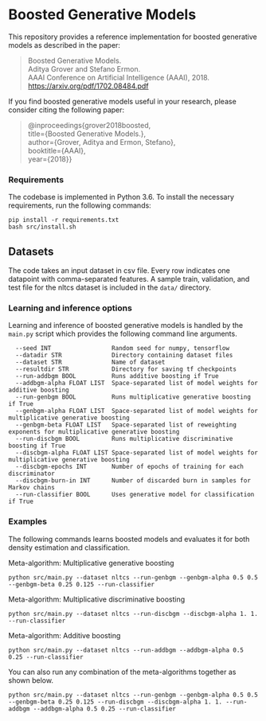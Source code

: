 Boosted Generative Models
============================================

This repository provides a reference implementation for boosted generative models as described in the paper:


> Boosted Generative Models.  
Aditya Grover and Stefano Ermon.   
AAAI Conference on Artificial Intelligence (AAAI), 2018.  
https://arxiv.org/pdf/1702.08484.pdf

If you find boosted generative models useful in your research, please consider citing the following paper:


>@inproceedings{grover2018boosted,  
  title={Boosted Generative Models.},  
  author={Grover, Aditya and Ermon, Stefano},  
  booktitle={AAAI},  
  year={2018}}


### Requirements

The codebase is implemented in Python 3.6. To install the necessary requirements, run the following commands:

```
pip install -r requirements.txt
bash src/install.sh
```

## Datasets

The code takes an input dataset in csv file. Every row indicates one datapoint with comma-separated features. A sample train, validation, and test file for the nltcs dataset is included in the  `data/` directory.


### Learning and inference options

Learning and inference of boosted generative models is handled by the `main.py` script which provides the following command line arguments.

```
  --seed INT                 Random seed for numpy, tensorflow
  --datadir STR              Directory containing dataset files
  --dataset STR              Name of dataset
  --resultdir STR            Directory for saving tf checkpoints
  --run-addbgm BOOL          Runs additive boosting if True
  --addbgm-alpha FLOAT LIST  Space-separated list of model weights for additive boosting
  --run-genbgm BOOL          Runs multiplicative generative boosting if True
  --genbgm-alpha FLOAT LIST  Space-separated list of model weights for multiplicative generative boosting
  --genbgm-beta FLOAT LIST   Space-separated list of reweighting exponents for multiplicative generative boosting
  --run-discbgm BOOL         Runs multiplicative discriminative boosting if True
  --discbgm-alpha FLOAT LIST Space-separated list of model weights for multiplicative generative boosting
  --discbgm-epochs INT       Number of epochs of training for each discriminator
  --discbgm-burn-in INT      Number of discarded burn in samples for Markov chains
  --run-classifier BOOL      Uses generative model for classification if True
```


### Examples

The following commands learns boosted models and evaluates it for both density estimation and classification.

Meta-algorithm: Multiplicative generative boosting

```
python src/main.py --dataset nltcs --run-genbgm --genbgm-alpha 0.5 0.5 --genbgm-beta 0.25 0.125 --run-classifier
```

Meta-algorithm: Multiplicative discriminative boosting

```
python src/main.py --dataset nltcs --run-discbgm --discbgm-alpha 1. 1. --run-classifier
```

Meta-algorithm: Additive boosting

```
python src/main.py --dataset nltcs --run-addbgm --addbgm-alpha 0.5 0.25 --run-classifier
```


You can also run any combination of the meta-algorithms together as shown below.
```
python src/main.py --dataset nltcs --run-genbgm --genbgm-alpha 0.5 0.5 --genbgm-beta 0.25 0.125 --run-discbgm --discbgm-alpha 1. 1. --run-addbgm --addbgm-alpha 0.5 0.25 --run-classifier
```
